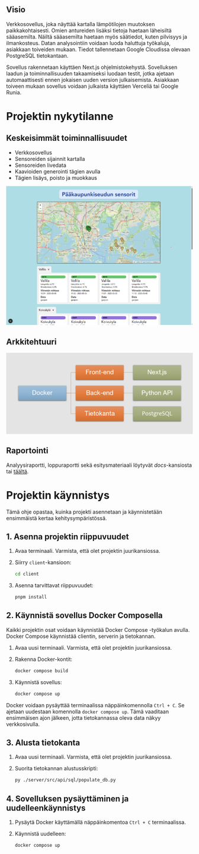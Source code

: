 ## Visio

Verkkosovellus, joka näyttää kartalla lämpötilojen muutoksen paikkakohtaisesti. Omien antureiden lisäksi tietoja haetaan läheisiltä sääasemilta. Näiltä sääasemilta haetaan myös säätiedot, kuten pilvisyys ja ilmankosteus. Datan analysointiin voidaan luoda haluttuja työkaluja, asiakkaan toiveiden mukaan. Tiedot tallennetaan Google Cloudissa olevaan PostgreSQL tietokantaan.

Sovellus rakennetaan käyttäen Next.js ohjelmistokehystä. Sovelluksen laadun ja toiminnallisuuden takaamiseksi luodaan testit, jotka ajetaan automaattisesti ennen jokaisen uuden version julkaisemista. Asiakkaan toiveen mukaan sovellus voidaan julkaista käyttäen Verceliä tai Google Runia.

# Projektin nykytilanne

## Keskeisimmät toiminnallisuudet

- Verkkosovellus
- Sensoreiden sijainnit kartalla
- Sensoreiden livedata
- Kaavioiden generointi tägien avulla
- Tägien lisäys, poisto ja muokkaus

![Kuva sovelluksesta](docs/img/app_overview.png)

## Arkkitehtuuri

![Kuva arkkitehtuurista](docs/img/project_architecture.png)

## Raportointi

Analyysiraportti, loppuraportti sekä esitysmateriaali löytyvät *docs*-kansiosta tai [täältä](https://github.com/joovil/weather-map/tree/main/docs).

# Projektin käynnistys

Tämä ohje opastaa, kuinka projekti asennetaan ja käynnistetään ensimmäistä kertaa kehitysympäristössä.

## 1. Asenna projektin riippuvuudet

1. Avaa terminaali. Varmista, että olet projektin juurikansiossa.
2. Siirry `client`-kansioon:

    ```bash
    cd client
    ```

3. Asenna tarvittavat riippuvuudet:

    ```bash
    pnpm install
    ```

## 2. Käynnistä sovellus Docker Composella

Kaikki projektin osat voidaan käynnistää Docker Compose -työkalun avulla. Docker Compose käynnistää clientin, serverin ja tietokannan.

1. Avaa uusi terminaali. Varmista, että olet projektin juurikansiossa. 

2. Rakenna Docker-kontit:

    ```bash
    docker compose build
    ```
3. Käynnistä sovellus:

    ```bash
    docker compose up
    ```

Docker voidaan pysäyttää terminaalissa näppäinkomennolla `Ctrl + C`. Se ajetaan uudestaan komennolla `docker compose up`. Tämä vaaditaan ensimmäisen ajon jälkeen, jotta tietokannassa oleva data näkyy verkkosivulla.

## 3. Alusta tietokanta

1. Avaa uusi terminaali. Varmista, että olet projektin juurikansiossa.

2. Suorita tietokannan alustusskripti:

    ```bash
    py ./server/src/api/sql/populate_db.py
    ```

## 4. Sovelluksen pysäyttäminen ja uudelleenkäynnistys

1. Pysäytä Docker käyttämällä näppäinkomentoa `Ctrl + C` terminaalissa.

2. Käynnistä uudelleen:

    ```bash
    docker compose up
    ```
